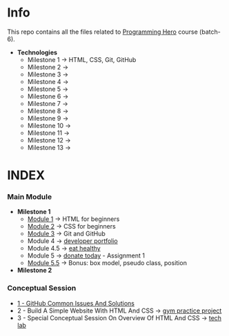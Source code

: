 # Info

This repo contains all the files related to [Programming Hero](https://web.programming-hero.com/course-details) course (batch-6).

- **Technologies**
  - Milestone 1 → HTML, CSS, Git, GitHub
  - Milestone 2 →
  - Milestone 3 →
  - Milestone 4 →
  - Milestone 5 →
  - Milestone 6 →
  - Milestone 7 →
  - Milestone 8 →
  - Milestone 9 →
  - Milestone 10 →
  - Milestone 11 →
  - Milestone 12 →
  - Milestone 13 →

# INDEX

### Main Module

- **Milestone 1**
  - [Module 1](https://github.com/sumona7005/programming-hero/blob/main/main-module/module-1.md) → HTML for beginners
  - [Module 2](https://github.com/sumona7005/programming-hero/blob/main/main-module/module-2.md) → CSS for beginners
  - [Module 3](https://github.com/sumona7005/programming-hero/blob/main/main-module/module-3.md) → Git and GitHub
  - Module 4 → [developer portfolio](https://github.com/sumona7005/developer-portfolio)
  - Module 4.5 → [eat healthy](https://github.com/sumona7005/eat-healthy)
  - Module 5 → [donate today](https://github.com/sumona7005/donate-today) - Assignment 1
  - [Module 5.5](https://github.com/sumona7005/programming-hero/blob/main/main-module/module-5.5.md) → Bonus: box model, pseudo class, position
- **Milestone 2**

### Conceptual Session

- [1 - GitHub Common Issues And Solutions](/conceptual-session/1-github.md)
- 2 - Build A Simple Website With HTML And CSS → [gym practice project](https://github.com/sumona7005/gym-practice-project)
- 3 - Special Conceptual Session On Overview Of HTML And CSS → [tech lab](https://github.com/sumona7005/tech-lab)
